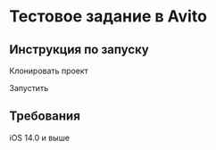# Тестовое задание в Avito

## Инструкция по запуску

Клонировать проект

Запустить

## Требования

iOS 14.0 и выше
